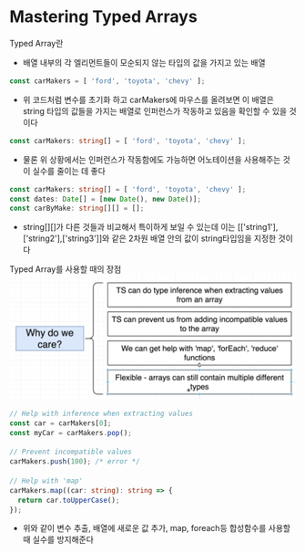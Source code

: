 # Mastering Typed Arrays

Typed Array란
* 배열 내부의 각 엘리먼트들이 모순되지 않는 타입의 값을 가지고 있는 배열

```ts
const carMakers = [ 'ford', 'toyota', 'chevy' ];
```
* 위 코드처럼 변수를 초기화 하고 carMakers에 마우스를 올려보면 이 배열은 string 타입의 값들을 가지는 배열로 인퍼런스가 작동하고 있음을 확인할 수 있을 것이다

```ts
const carMakers: string[] = [ 'ford', 'toyota', 'chevy' ];
```
* 물론 위 상황에서는 인퍼런스가 작동함에도 가능하면 어노테이션을 사용해주는 것이 실수를 줄이는 데 좋다

```ts
const carMakers: string[] = [ 'ford', 'toyota', 'chevy' ];
const dates: Date[] = [new Date(), new Date()];
const carByMake: string[][] = [];
```
* string[][]가 다른 것들과 비교해서 특이하게 보일 수 있는데 이는 [['string1'],['string2'],['string3']]와 같은 2차원 배열 안의 값이 string타입임을 지정한 것이다

Typed Array를 사용할 때의 장점
![typed_array](../img/why_typed_array.png)

```ts
// Help with inference when extracting values
const car = carMakers[0];
const myCar = carMakers.pop();

// Prevent incompatible values
carMakers.push(100); /* error */

// Help with 'map'
carMakers.map((car: string): string => {
  return car.toUpperCase();
});
```
* 위와 같이 변수 추출, 배열에 새로운 값 추가, map, foreach등 합성함수를 사용할 때 실수를 방지해준다

